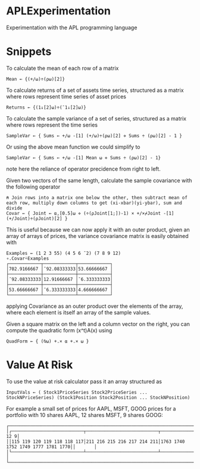 # APLExperimentation
Experimentation with the APL programming language
# Snippets
To calculate the mean of each row of a matrix
``` Dyalog
Mean ← {(+/⍵)÷(⍴⍵)[2]}
```
To calculate returns of a set of assets time series, structured as a matrix where rows represent time series of asset prices
``` Dyalog
Returns ← {(1↓[2]⍵)÷(¯1↓[2]⍵)}
```
To calculate the sample variance of a set of series, structured as a matrix where rows represent the time series
``` Dyalog
SampleVar ← { Sums ← +/⍵ -[1] (+/⍵)÷(⍴⍵)[2] ⋄ Sums ÷ (⍴⍵)[2] - 1 }
```
Or using the above mean function we could simplify to
``` Dyalog
SampleVar ← { Sums ← +/⍵ -[1] Mean ⍵ ⋄ Sums ÷ (⍴⍵)[2] - 1}
```
note here the reliance of operator precidence from right to left. 

Given two vectors of the same length, calculate the sample covariance with the following operator
```  Dyalog
⍝ Join rows into a matrix one below the other, then subtract mean of each row, multiply down columns to get (xi-xbar)(yi-ybar), sum and divide
Covar ← { Joint ← ⍺,[0.5]⍵ ⋄ (÷(⍴Joint[1;])-1) × +/×⌿Joint -[1] (+/Joint)÷(⍴Joint)[2] }
```
This is useful because we can now apply it with an outer product, given an array of arrays of prices, the variance covariance matrix is easily obtained with
``` Dyalog
Examples ← (1 2 3 55) (4 5 6 ¯2) (7 8 9 12)
∘.Covar⍨Examples
┌────────────┬────────────┬────────────┐
│702.9166667 │¯92.08333333│53.66666667 │
├────────────┼────────────┼────────────┤
│¯92.08333333│12.91666667 │¯6.333333333│
├────────────┼────────────┼────────────┤
│53.66666667 │¯6.333333333│4.666666667 │
└────────────┴────────────┴────────────┘
```
applying Covariance as an outer product over the elements of the array, where each element is itself an array of the sample values.

Given a square matrix on the left and a column vector on the right, you can compute the quadratic form (x^t)A(x) using
``` Dyalog
QuadForm ← { (⍉⍵) +.× ⍺ +.× ⍵ }
```
# Value At Risk
To use the value at risk calculator pass it an array structured as
``` Dyalog
InputVals ← ( Stock1PriceSeries Stock2PriceSeries ... StockNPriceSeries) (Stock1Position Stock2Position ... StockNPosition)
```
For example a small set of prices for AAPL, MSFT, GOOG prices for a portfolio with 10 shares AAPL, 12 shares MSFT, 9 shares GOOG:
``` Dyalog
┌────────────────────────────────────────────────────────────────────────────────────────────┬───────┐
│┌───────────────────────────┬───────────────────────────┬──────────────────────────────────┐│10 12 9│
││115 119 120 119 118 118 117│211 216 215 216 217 214 211│1763 1740 1752 1749 1777 1781 1770││       │
│└───────────────────────────┴───────────────────────────┴──────────────────────────────────┘│       │
└────────────────────────────────────────────────────────────────────────────────────────────┴───────┘
```
